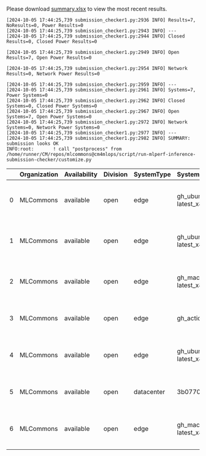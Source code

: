 Please download [summary.xlsx](summary.xlsx) to view the most recent results. 
 ```
[2024-10-05 17:44:25,739 submission_checker1.py:2936 INFO] Results=7, NoResults=0, Power Results=0
[2024-10-05 17:44:25,739 submission_checker1.py:2943 INFO] ---
[2024-10-05 17:44:25,739 submission_checker1.py:2944 INFO] Closed Results=0, Closed Power Results=0

[2024-10-05 17:44:25,739 submission_checker1.py:2949 INFO] Open Results=7, Open Power Results=0

[2024-10-05 17:44:25,739 submission_checker1.py:2954 INFO] Network Results=0, Network Power Results=0

[2024-10-05 17:44:25,739 submission_checker1.py:2959 INFO] ---
[2024-10-05 17:44:25,739 submission_checker1.py:2961 INFO] Systems=7, Power Systems=0
[2024-10-05 17:44:25,739 submission_checker1.py:2962 INFO] Closed Systems=0, Closed Power Systems=0
[2024-10-05 17:44:25,739 submission_checker1.py:2967 INFO] Open Systems=7, Open Power Systems=0
[2024-10-05 17:44:25,739 submission_checker1.py:2972 INFO] Network Systems=0, Network Power Systems=0
[2024-10-05 17:44:25,739 submission_checker1.py:2977 INFO] ---
[2024-10-05 17:44:25,739 submission_checker1.py:2982 INFO] SUMMARY: submission looks OK
INFO:root:       ! call "postprocess" from /home/runner/CM/repos/mlcommons@cm4mlops/script/run-mlperf-inference-submission-checker/customize.py

```

|    | Organization   | Availability   | Division   | SystemType   | SystemName           | Platform                                                              | Model               | MlperfModel         | Scenario   |    Result | Accuracy                                                       |   number_of_nodes | host_processor_model_name       |   host_processors_per_node |   host_processor_core_count | accelerator_model_name   |   accelerators_per_node | Location                                                                                                      | framework           | operating_system                                | notes                             |   compliance |   errors | version   |   inferred | has_power   | Units     | weight_data_types   |
|---:|:---------------|:---------------|:-----------|:-------------|:---------------------|:----------------------------------------------------------------------|:--------------------|:--------------------|:-----------|----------:|:---------------------------------------------------------------|------------------:|:--------------------------------|---------------------------:|----------------------------:|:-------------------------|------------------------:|:--------------------------------------------------------------------------------------------------------------|:--------------------|:------------------------------------------------|:----------------------------------|-------------:|---------:|:----------|-----------:|:------------|:----------|:--------------------|
|  0 | MLCommons      | available      | open       | edge         | gh_ubuntu-latest_x86 | gh_ubuntu-latest_x86-reference-cpu-tf_v2.17.0-default_config          | resnet50            | resnet              | Offline    | 21.1231   | acc: 76.000                                                    |                 1 | AMD EPYC 7763 64-Core Processor |                          1 |                           2 | nan                      |                       0 | open/MLCommons/results/gh_ubuntu-latest_x86-reference-cpu-tf_v2.17.0-default_config/resnet50/offline          | tf v2.17.0          | Ubuntu 22.04 (linux-6.8.0-1014-azure-glibc2.35) | Automated by MLCommons CM v2.4.0. |            1 |        0 | v4.1      |          0 | False       | Samples/s | fp32                |
|  1 | MLCommons      | available      | open       | edge         | gh_ubuntu-latest_x86 | gh_ubuntu-latest_x86-reference-cpu-onnxruntime_v1.19.2-default_config | resnet50            | resnet              | Offline    | 23.2024   | acc: 76.000                                                    |                 1 | AMD EPYC 7763 64-Core Processor |                          1 |                           2 | nan                      |                       0 | open/MLCommons/results/gh_ubuntu-latest_x86-reference-cpu-onnxruntime_v1.19.2-default_config/resnet50/offline | onnxruntime v1.19.2 | Ubuntu 22.04 (linux-6.8.0-1014-azure-glibc2.35) | Automated by MLCommons CM v2.4.0. |            1 |        0 | v4.1      |          0 | False       | Samples/s | fp32                |
|  2 | MLCommons      | available      | open       | edge         | gh_macos-latest_x86  | gh_macos-latest_x86-reference-cpu-onnxruntime_v1.19.2-default_config  | resnet50            | resnet              | Offline    | 22.2562   | acc: 76.000                                                    |                 1 | undefined                       |                          1 |                           3 | nan                      |                       0 | open/MLCommons/results/gh_macos-latest_x86-reference-cpu-onnxruntime_v1.19.2-default_config/resnet50/offline  | onnxruntime v1.19.2 | (darwin-23.6.0)                                 | Automated by MLCommons CM v2.4.0. |            1 |        0 | v4.1      |          0 | False       | Samples/s | fp32                |
|  3 | MLCommons      | available      | open       | edge         | gh_action            | gh_action-reference-gpu-pytorch_v2.4.1-default_config                 | gptj-99             | gptj-99             | Offline    | 48.3726   | ROUGE1: 32.2581  ROUGE2: 6.6667  ROUGEL: 22.5806  GEN_LEN: 264 |                 1 | Intel(R) Xeon(R) w7-2495X       |                          1 |                          24 | NVIDIA GeForce RTX 4090  |                       1 | open/MLCommons/results/gh_action-reference-gpu-pytorch_v2.4.1-default_config/gptj-99/offline                  | pytorch v2.4.1      | Ubuntu 22.04 (linux-6.2.0-39-generic-glibc2.35) | Automated by MLCommons CM v2.3.4. |            1 |        0 | v4.1      |          0 | False       | Tokens/s  | fp32                |
|  4 | MLCommons      | available      | open       | edge         | gh_ubuntu-latest_x86 | gh_ubuntu-latest_x86-mlcommons_cpp-cpu-onnxruntime-default_config     | resnet50            | resnet              | Offline    | 23.002    | acc: 76.000                                                    |                 1 | AMD EPYC 7763 64-Core Processor |                          1 |                           2 | nan                      |                       0 | open/MLCommons/results/gh_ubuntu-latest_x86-mlcommons_cpp-cpu-onnxruntime-default_config/resnet50/offline     | onnxruntime         | Ubuntu 22.04 (linux-6.8.0-1014-azure-glibc2.35) | Automated by MLCommons CM v2.4.0. |            1 |        0 | v4.1      |          0 | False       | Samples/s | fp32                |
|  5 | MLCommons      | available      | open       | datacenter   | 3b07702db56d         | 3b07702db56d-reference-gpu-pytorch_v2.4.1-scc24-base                  | stable-diffusion-xl | stable-diffusion-xl | Offline    |  0.374837 | CLIP_SCORE: 15.18544016778469  FID_SCORE: 235.69504308101006   |                 1 | Intel(R) Xeon(R) w7-2495X       |                          1 |                          24 | NVIDIA GeForce RTX 4090  |                       1 | open/MLCommons/results/3b07702db56d-reference-gpu-pytorch_v2.4.1-scc24-base/stable-diffusion-xl/offline       | pytorch v2.4.1      | Ubuntu 22.04 (linux-6.2.0-39-generic-glibc2.35) | Automated by MLCommons CM v2.3.9. |            1 |        0 | v4.1      |          0 | False       | Samples/s | fp32                |
|  6 | MLCommons      | available      | open       | edge         | gh_macos-latest_x86  | gh_macos-latest_x86-mlcommons_cpp-cpu-onnxruntime-default_config      | resnet50            | resnet              | Offline    |  9.71866  | acc: 76.000                                                    |                 1 | undefined                       |                          1 |                           3 | nan                      |                       0 | open/MLCommons/results/gh_macos-latest_x86-mlcommons_cpp-cpu-onnxruntime-default_config/resnet50/offline      | onnxruntime         | (darwin-23.6.0)                                 | Automated by MLCommons CM v2.4.0. |            1 |        0 | v4.1      |          0 | False       | Samples/s | fp32                |